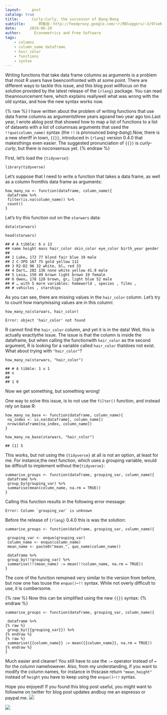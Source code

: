 ```yaml
---
layout:     post
catalog: true
title:      Curly-Curly, the successor of Bang-Bang
subtitle:      转载自：http://feedproxy.google.com/~r/RBloggers/~3/97xeNCTNQcQ/
date:      2019-06-29
author:      Econometrics and Free Software
tags:
    - columns
    - column_name dataframe
    - hair_color
    - functions
    - syntax
---
```







Writing functions that take data frame columns as arguments is a problem that most R users have beenconfronted with at some point. There are different ways to tackle this issue, and this blog post willfocus on the solution provided by the latest release of the `{rlang}` package. You can read theannouncement here, which explains reallywell what was wrong with the old syntax, and how the new syntax works now.

{% raw %}
I have written about the problem of writing functions that use data frame columns as argumentsthree years agoand two year ago too.Last year, I wrote ablog post that showed how to map a list of functions to a list of datasets with a list of columnsas arguments that used the `!!quo(column_name)` syntax (the `!!` is pronounced *bang-bang*).Now, there is a new sheriff in town, `{{}}`, introduced in `{rlang}` version 0.4.0 that makesthings even easier. The suggested pronunciation of `{{}}` is *curly-curly*, but there is noconsensus yet.
{% endraw %}

First, let’s load the `{tidyverse}`:

```
library(tidyverse)
```

Let’s suppose that I need to write a function that takes a data frame, as well as a column fromthis data frame as arguments:

```
how_many_na <- function(dataframe, column_name){
 dataframe %>%
 filter(is.na(column_name)) %>%
 count()
}
```

Let’s try this function out on the `starwars` data:

```
data(starwars)

head(starwars)
```

```
## # A tibble: 6 x 13
## name height mass hair_color skin_color eye_color birth_year gender
## 
## 1 Luke… 172 77 blond fair blue 19 male 
## 2 C-3PO 167 75 gold yellow 112 
## 3 R2-D2 96 32 white, bl… red 33 
## 4 Dart… 202 136 none white yellow 41.9 male 
## 5 Leia… 150 49 brown light brown 19 female
## 6 Owen… 178 120 brown, gr… light blue 52 male 
## # … with 5 more variables: homeworld , species , films ,
## # vehicles , starships 
```

As you can see, there are missing values in the `hair_color` column. Let’s try to count how manymissing values are in this column:

```
how_many_na(starwars, hair_color)
```

```
Error: object 'hair_color' not found
```

R cannot find the `hair_color` column, and yet it is in the data! Well, this is actually exactlythe issue. The issue is that the column is inside the dataframe, but when calling the functionwith `hair_color` as the second argument, R is looking for a variable called `hair_color` thatdoes not exist. What about trying with `"hair_color"`?

```
how_many_na(starwars, "hair_color")
```

```
## # A tibble: 1 x 1
## n
## 
## 1 0
```

Now we get something, but something wrong!

One way to solve this issue, is to not use the `filter()` function, and instead rely on base R:

```
how_many_na_base <- function(dataframe, column_name){
 na_index <- is.na(dataframe[, column_name])
 nrow(dataframe[na_index, column_name])
}

how_many_na_base(starwars, "hair_color")
```

```
## [1] 5
```

This works, but not using the `{tidyverse}` at all is not an option, at least for me. For instance,the next function, which uses a grouping variable, would be difficult to implement without the`{tidyverse}`:

```
summarise_groups <- function(dataframe, grouping_var, column_name){
 dataframe %>%
 group_by(grouping_var) %>% 
 summarise(mean(column_name, na.rm = TRUE))
}
```

Calling this function results in the following error message:

```
Error: Column `grouping_var` is unknown
```

Before the release of `{rlang}` 0.4.0 this is was the solution:

```
summarise_groups <- function(dataframe, grouping_var, column_name){

 grouping_var <- enquo(grouping_var)
 column_name <- enquo(column_name)
 mean_name <- paste0("mean_", quo_name(column_name))

 dataframe %>%
 group_by(!!grouping_var) %>% 
 summarise(!!(mean_name) := mean(!!column_name, na.rm = TRUE))
}
```

The core of the function remained very similar to the version from before, but now one has touse the `enquo()`–`!!` syntax. While not overly difficult to use, it is cumbersome.

{% raw %}
Now this can be simplified using the new `{{}}` syntax:
{% endraw %}

```
summarise_groups <- function(dataframe, grouping_var, column_name){

 dataframe %>%
{% raw %}
 group_by({{grouping_var}}) %>% 
{% endraw %}
{% raw %}
 summarise({{column_name}} := mean({{column_name}}, na.rm = TRUE))
{% endraw %}
}
```

Much easier and cleaner! You still have to use the `:=` operator instead of `=` for the column namehowever. Also, from my understanding, if you want to modify the column names, for instance in thiscase return `"mean_height"` instead of `height` you have to keep using the `enquo()`–`!!` syntax.

Hope you enjoyed! If you found this blog post useful, you might want to followme on twitter for blog post updates andbuy me an espresso or paypal.me.
![](https://www.buymeacoffee.com/assets/img/BMC-btn-logo.svg?is-pending-load=1)

![](https://www.buymeacoffee.com/assets/img/BMC-btn-logo.svg)

